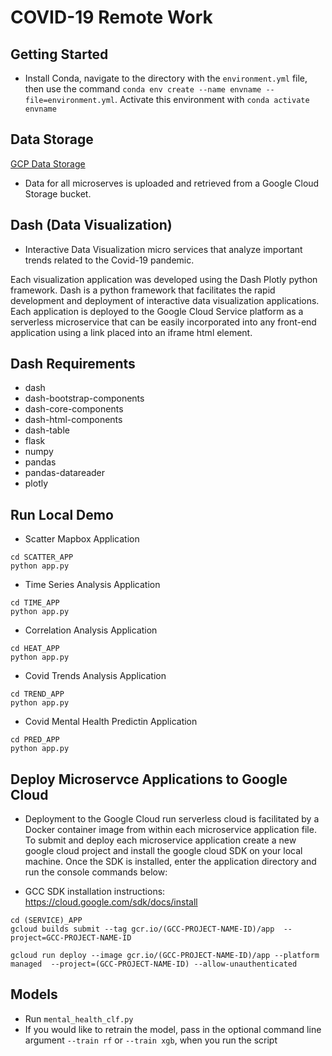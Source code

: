 # COVID-19 Remote Work

## Getting Started
- Install Conda, navigate to the directory with the `environment.yml` file, then use the command `conda env create --name envname --file=environment.yml`.
Activate this environment with `conda activate envname`

## Data Storage
[GCP Data Storage](https://console.cloud.google.com/storage/browser/additional-data)

- Data for all microserves is uploaded and retrieved from a Google Cloud Storage bucket.

## Dash (Data Visualization)
- Interactive Data Visualization micro services that analyze important trends related to the Covid-19 pandemic.

Each visualization application was developed using the Dash Plotly python framework. Dash is a python framework that facilitates the rapid development and deployment of interactive data visualization applications. Each application is deployed to the Google Cloud Service platform as a serverless microservice that can be easily incorporated into any front-end application using a link placed into an iframe html element. 

## Dash Requirements
- dash
- dash-bootstrap-components
- dash-core-components
- dash-html-components
- dash-table
- flask
- numpy
- pandas
- pandas-datareader
- plotly

## Run Local Demo

- Scatter Mapbox Application

```console
cd SCATTER_APP
python app.py
```

- Time Series Analysis Application

```console
cd TIME_APP
python app.py
```

- Correlation Analysis Application

```console
cd HEAT_APP
python app.py
```

- Covid Trends Analysis Application

```console
cd TREND_APP
python app.py
```

- Covid Mental Health Predictin Application

```console
cd PRED_APP
python app.py
```

## Deploy Microservce Applications to Google Cloud
- Deployment to the Google Cloud run serverless cloud is facilitated by a Docker container image from within each microservice application file. To submit and deploy each microservice application create a new google cloud project and install the google cloud SDK on your local machine. Once the SDK is installed, enter the application directory and run the console commands below:

- GCC SDK installation instructions:  https://cloud.google.com/sdk/docs/install


```console
cd (SERVICE)_APP 
gcloud builds submit --tag gcr.io/(GCC-PROJECT-NAME-ID)/app  --project=GCC-PROJECT-NAME-ID 

gcloud run deploy --image gcr.io/(GCC-PROJECT-NAME-ID)/app --platform managed  --project=(GCC-PROJECT-NAME-ID) --allow-unauthenticated

```



## Models
- Run `mental_health_clf.py`
- If you would like to retrain the model, pass in the optional command line argument `--train rf` or `--train xgb`, when you run the script
